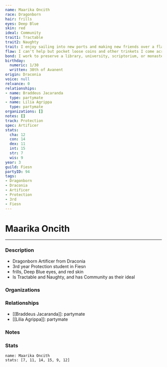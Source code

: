 ```yaml
---
name: Maarika Oncith
race: Dragonborn
hair: frills
eyes: Deep Blue
skin: red
ideal: Community
trait1: Tractable
trait2: Naughty
trait: I enjoy sailing into new ports and making new friends over a flagon of ale.
flaw: I can't help but pocket loose coins and other trinkets I come across.
bond: I work to preserve a library, university, scriptorium, or monastery.
birthday:
  numeric: 1/30
  written: 30th of Avanent
origin: Draconia
voice: null
relvance: 0
relationships:
- name: Braddeus Jacaranda
  type: partymate
- name: Lilia Agrippa
  type: partymate
organizations: []
notes: []
track: Protection
spec: Artificer
stats:
  cha: 12
  con: 14
  dex: 11
  int: 15
  str: 7
  wis: 9
year: 3
guild: Fiesn
partyID: 94
tags:
- Dragonborn
- Draconia
- Artificer
- Protection
- 3rd
- Fiesn
---
```

# Maarika Oncith
---
### Description
- Dragonborn Artificer from Draconia
- 3rd year Protection student in Fiesn
- frills, Deep Blue eyes, and red skin
- Is Tractable and Naughty, and has Community as their ideal

### Organizations

### Relationships
- [[Braddeus Jacaranda]]: partymate
- [[Lilia Agrippa]]: partymate

### Notes

### Stats
```statblock
name: Maarika Oncith
stats: [7, 11, 14, 15, 9, 12]
```